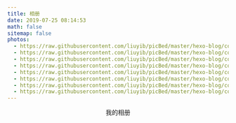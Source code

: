 ```yaml
---
title: 相册
date: 2019-07-25 08:14:53
math: false
sitemap: false
photos:
  - https://raw.githubusercontent.com/liuyib/picBed/master/hexo-blog/cover-img/20190918000321.jpg
  - https://raw.githubusercontent.com/liuyib/picBed/master/hexo-blog/cover-img/20190918000320.jpg
  - https://raw.githubusercontent.com/liuyib/picBed/master/hexo-blog/cover-img/20190918000319.jpg
  - https://raw.githubusercontent.com/liuyib/picBed/master/hexo-blog/cover-img/20190918000303.jpg
  - https://raw.githubusercontent.com/liuyib/picBed/master/hexo-blog/cover-img/20190918000255.jpg
  - https://raw.githubusercontent.com/liuyib/picBed/master/hexo-blog/cover-img/20190911002035.jpg
  - https://raw.githubusercontent.com/liuyib/picBed/master/hexo-blog/cover-img/20190918001207.jpg
  - https://raw.githubusercontent.com/liuyib/picBed/master/hexo-blog/cover-img/20190918001251.jpg
---
```


<center>我的相册</center>
